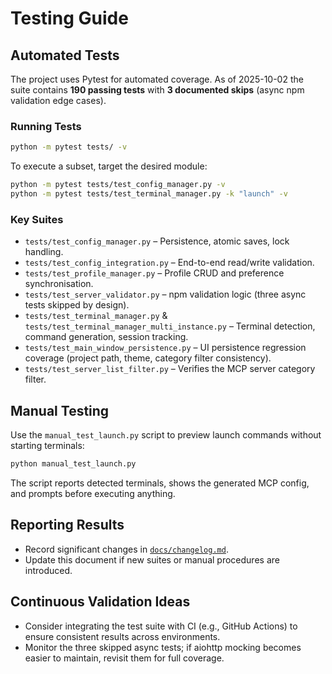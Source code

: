 # Testing Guide

## Automated Tests

The project uses Pytest for automated coverage. As of 2025-10-02 the suite contains **190 passing tests** with **3 documented skips** (async npm validation edge cases).

### Running Tests
```bash
python -m pytest tests/ -v
```

To execute a subset, target the desired module:
```bash
python -m pytest tests/test_config_manager.py -v
python -m pytest tests/test_terminal_manager.py -k "launch" -v
```

### Key Suites
- `tests/test_config_manager.py` – Persistence, atomic saves, lock handling.
- `tests/test_config_integration.py` – End-to-end read/write validation.
- `tests/test_profile_manager.py` – Profile CRUD and preference synchronisation.
- `tests/test_server_validator.py` – npm validation logic (three async tests skipped by design).
- `tests/test_terminal_manager.py` & `tests/test_terminal_manager_multi_instance.py` – Terminal detection, command generation, session tracking.
- `tests/test_main_window_persistence.py` – UI persistence regression coverage (project path, theme, category filter consistency).
- `tests/test_server_list_filter.py` – Verifies the MCP server category filter.

## Manual Testing

Use the `manual_test_launch.py` script to preview launch commands without starting terminals:
```bash
python manual_test_launch.py
```

The script reports detected terminals, shows the generated MCP config, and prompts before executing anything.

## Reporting Results
- Record significant changes in [`docs/changelog.md`](changelog.md).
- Update this document if new suites or manual procedures are introduced.

## Continuous Validation Ideas
- Consider integrating the test suite with CI (e.g., GitHub Actions) to ensure consistent results across environments.
- Monitor the three skipped async tests; if aiohttp mocking becomes easier to maintain, revisit them for full coverage.
